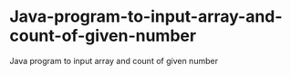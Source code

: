 # Java-program-to-input-array-and-count-of-given-number
Java program to input array and count of given number
